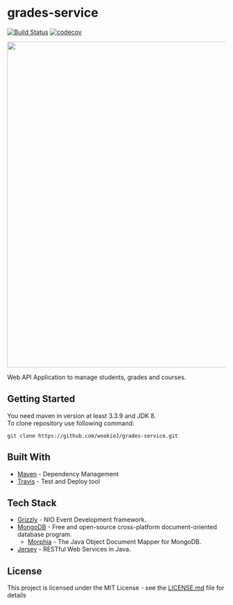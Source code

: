 # grades-service
[![Build Status](https://travis-ci.org/wookieJ/grades-service.svg?branch=master)](https://travis-ci.org/wookieJ/grades-service)
[![codecov](https://codecov.io/gh/wookieJ/grades-service/branch/master/graph/badge.svg)](https://codecov.io/gh/wookieJ/grades-service)<br/>

<p align="center">
  <img width="750" src="../master/screenshots/screen.PNG">
</p>

Web API Application to manage students, grades and courses.

## Getting Started

You need maven in version at least 3.3.9 and JDK 8.<br/>
To clone repository use following command:

```
git clone https://github.com/wookieJ/grades-service.git
```
<!--
## Installing

To build and install project use following command:
```
mvn clean install compile
```
-->
<!-- Add manifest and than package command above for install and running section -->

<!--
## Running
After building the application run following command to start it:
```
java -jar target/rest-app.jar
```
Maybe add choosing port option in parameters when starting jar file and add exception and description of it here.
-->

## Built With
* [Maven](https://maven.apache.org/) - Dependency Management
* [Travis](https://travis-ci.org/) - Test and Deploy tool

## Tech Stack
* [Grizzly](https://javaee.github.io/grizzly/) - NIO Event Development framework.
* [MongoDB](https://www.mongodb.com/) -  Free and open-source cross-platform document-oriented database program.
  * [Morphia](https://mongodb.github.io/morphia/) -  The Java Object Document Mapper for MongoDB.
* [Jersey](https://jersey.github.io/) -  RESTful Web Services in Java.

## License
This project is licensed under the MIT License - see the [LICENSE.md](LICENSE) file for details
